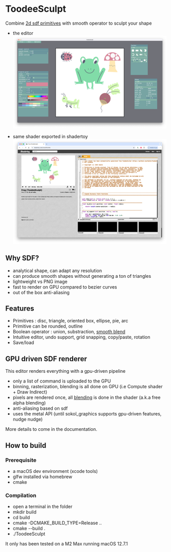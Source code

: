 # ToodeeSculpt

Combine [2d sdf primitives](https://iquilezles.org/articles/distfunctions2d/) with smooth operator to sculpt your shape

* the editor
![2024-11 screenshot](/images/Screenshot%202025-03-02%20at%2016.23.08.png)

* same shader exported in shadertoy
![alt text](images/shader_toy_export.png)

## Why SDF?
* analytical shape, can adapt any resolution
* can produce smooth shapes without generating a ton of triangles
* lightweight vs PNG image
* fast to render on GPU compared to bezier curves
* out of the box anti-aliasing

## Features
* Primitives : disc, triangle, oriented box, ellipse, pie, arc
* Primitive can be rounded, outline
* Boolean operator : union, substraction, [smooth blend](https://iquilezles.org/articles/smin/)
* Intuitive editor, undo support, grid snapping, copy/paste, rotation
* Save/load

## GPU driven SDF renderer

This editor renders everything with a gpu-driven pipeline
* only a list of command is uploaded to the GPU
* binning, rasterization, blending is all done on GPU (i.e Compute shader + Draw Indirect)
* pixels are rendered once, all [blending](https://developer.nvidia.com/gpugems/gpugems3/part-iv-image-effects/chapter-23-high-speed-screen-particles) is done in the shader (a.k.a free alpha blending)
* anti-aliasing based on sdf
* uses the metal API (until sokol_graphics supports gpu-driven features, nudge nudge)

More details to come in the documentation.

## How to build
### Prerequisite
* a macOS dev environment (xcode tools)
* glfw installed via homebrew
* cmake
### Compilation
* open a terminal in the folder
* mkdir build
* cd build
* cmake -DCMAKE_BUILD_TYPE=Release ..
* cmake --build .
* ./ToodeeSculpt

It only has been tested on a M2 Max running macOS 12.7.1